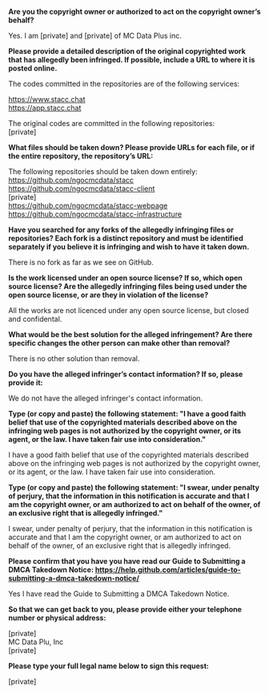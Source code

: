 **Are you the copyright owner or authorized to act on the copyright owner’s behalf?**

Yes. I am [private] and [private] of MC Data Plus inc.

**Please provide a detailed description of the original copyrighted work that has allegedly been infringed. If possible, include a URL to where it is posted online.**

The codes committed in the repositories are of the following services:

https://www.stacc.chat  
https://app.stacc.chat

The original codes are committed in the following repositories:  
[private]

**What files should be taken down? Please provide URLs for each file, or if the entire repository, the repository’s URL:**

The following repositories should be taken down entirely:  
https://github.com/ngocmcdata/stacc  
https://github.com/ngocmcdata/stacc-client  
[private]  
https://github.com/ngocmcdata/stacc-webpage  
https://github.com/ngocmcdata/stacc-infrastructure

**Have you searched for any forks of the allegedly infringing files or repositories? Each fork is a distinct repository and must be identified separately if you believe it is infringing and wish to have it taken down.**

There is no fork as far as we see on GitHub.

**Is the work licensed under an open source license? If so, which open source license? Are the allegedly infringing files being used under the open source license, or are they in violation of the license?**

All the works are not licenced under any open source license, but closed and confidental.

**What would be the best solution for the alleged infringement? Are there specific changes the other person can make other than removal?**

There is no other solution than removal.

**Do you have the alleged infringer’s contact information? If so, please provide it:**

We do not have the alleged infringer's contact information.

**Type (or copy and paste) the following statement: "I have a good faith belief that use of the copyrighted materials described above on the infringing web pages is not authorized by the copyright owner, or its agent, or the law. I have taken fair use into consideration."**

I have a good faith belief that use of the copyrighted materials described above on the infringing web pages is not authorized by the copyright owner, or its agent, or the law. I have taken fair use into consideration.

**Type (or copy and paste) the following statement: "I swear, under penalty of perjury, that the information in this notification is accurate and that I am the copyright owner, or am authorized to act on behalf of the owner, of an exclusive right that is allegedly infringed."**

I swear, under penalty of perjury, that the information in this notification is accurate and that I am the copyright owner, or am authorized to act on behalf of the owner, of an exclusive right that is allegedly infringed.

**Please confirm that you have you have read our Guide to Submitting a DMCA Takedown Notice: https://help.github.com/articles/guide-to-submitting-a-dmca-takedown-notice/**

Yes I have read the Guide to Submitting a DMCA Takedown Notice.

**So that we can get back to you, please provide either your telephone number or physical address:**

[private]  
MC Data Plu, Inc  
[private]

**Please type your full legal name below to sign this request:**

[private]
